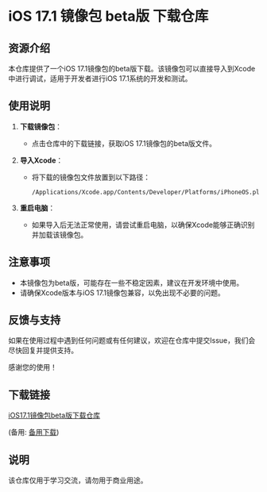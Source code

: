 # iOS 17.1 镜像包 beta版 下载仓库

## 资源介绍

本仓库提供了一个iOS 17.1镜像包的beta版下载。该镜像包可以直接导入到Xcode中进行调试，适用于开发者进行iOS 17.1系统的开发和测试。

## 使用说明

1. **下载镜像包**：
   - 点击仓库中的下载链接，获取iOS 17.1镜像包的beta版文件。

2. **导入Xcode**：
   - 将下载的镜像包文件放置到以下路径：
     ```
     /Applications/Xcode.app/Contents/Developer/Platforms/iPhoneOS.platform/DeviceSupport
     ```

3. **重启电脑**：
   - 如果导入后无法正常使用，请尝试重启电脑，以确保Xcode能够正确识别并加载该镜像包。

## 注意事项

- 本镜像包为beta版，可能存在一些不稳定因素，建议在开发环境中使用。
- 请确保Xcode版本与iOS 17.1镜像包兼容，以免出现不必要的问题。

## 反馈与支持

如果在使用过程中遇到任何问题或有任何建议，欢迎在仓库中提交Issue，我们会尽快回复并提供支持。

感谢您的使用！

## 下载链接
[iOS17.1镜像包beta版下载仓库](https://pan.quark.cn/s/660f162c1086) 

(备用: [备用下载](https://pan.baidu.com/s/1v8QROYcc4yHXMQ_cUMDEyA?pwd=1234))

## 说明

该仓库仅用于学习交流，请勿用于商业用途。
